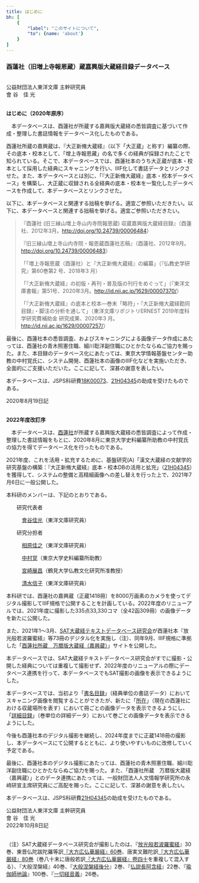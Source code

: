 ```yaml
---
title: はじめに
bh: [
    {
        "label": "このサイトについて",
        "to": {name: 'about'}
    }
]
---
```


<div class="text-center">
<h3>酉蓮社（旧増上寺報恩蔵）蔵嘉興版大蔵経目録データベース</h3>
</div>

<br/>

<div class="text-right">公益財団法人東洋文庫 主幹研究員</div>

<div class="text-right">會 谷　佳 光</div>

<br/>

**はじめに（2020年原序）**

　本データベースは、酉蓮社が所蔵する嘉興版大蔵経の悉皆調査に基づいて作成・整理した書誌情報をデータベース化したものである。

酉蓮社所蔵の嘉興蔵は、『大正新脩大蔵経』（以下「大正蔵」と称す）編纂の際、その底本・校本として、「增上寺報恩藏」の名で多くの経典が採録されたことで知られている。そこで、本データベースでは、酉蓮社本のうち大正蔵が底本・校本として採用した経典にスキャニングを行い、IIIF化して書誌データとリンクさせた。また、本データベースとは別に、「『大正新脩大蔵経』底本・校本データベース」を構築し、大正蔵に収録される全経典の底本・校本を一覧化したデータベースを作成して、本データベースとリンクさせた。

以下に、本データベースと関連する拙稿を挙げる。適宜ご参照いただきたい。以下に、本データベースと関連する拙稿を挙げる。適宜ご参照いただきたい。

> 『酉蓮社 (旧三縁山増上寺山内寺院報恩蔵)
> 収蔵嘉興版大蔵経目録』（酉蓮社、2012年3月。<http://doi.org/10.24739/00006484>）
>
> 『旧三縁山増上寺山内寺院・報恩蔵酉蓮社志稿』（酉蓮社、2012年9月。<http://doi.org/10.24739/00006483>）
>
> 「「増上寺報恩蔵（酉蓮社）と『大正新脩大蔵経』の編纂」（『仏教史学研究』第60巻第2
> 号、2018年3 月）
>
> 「『大正新脩大蔵経』の初版・再刊・普及版の刊行をめぐって」（『東洋文庫書報』第51号、2020年3月。<http://id.nii.ac.jp/1629/00007370/>）
>
> 「『大正新脩大蔵経』の底本と校本―巻末「略符」・『大正新脩大蔵経勘同目録』・脚注の分析を通して」（東洋文庫リポジトリERNEST
> 2019年度科学研究費補助金 研究成果、2020年3
> 月。<http://id.nii.ac.jp/1629/00007257/>）

最後に、酉蓮社本の悉皆調査、およびスキャニングによる画像データ作成にあたっては、酉蓮社の青木照憲住職、細川聡洋副住職にひとかたならぬご協力を賜った。また、本目録のデータベース化にあたっては、東京大学情報基盤センター助教の中村覚氏に、システム開発、酉蓮社本の画像のIIIF化などを実施いただき、全面的にご支援いただいた。ここに記して、深甚の謝意を表したい。

本データベースは、JSPS科研費[18K00073](https://kaken.nii.ac.jp/ja/grant/KAKENHI-PROJECT-18K00073/)、[21H04345](https://kaken.nii.ac.jp/ja/grant/KAKENHI-PROJECT-21H04345/)の助成を受けたものである。

<div class="text-right">2020年8月19日記</div>

<br/>

**2022年度改訂序**

　本データベースは、[酉蓮社](https://u-renja.info/u-renja/)が所蔵する嘉興版大蔵経の悉皆調査によって作成・整理した書誌情報をもとに、2020年8月に東京大学史料編纂所助教の中村覚氏の協力を得てデータベース化を行ったものである。

2021年度、これを活用・拡充するために、基盤研究(A)「漢文大蔵経の文献学的研究基盤の構築：『大正新脩大蔵経』底本・校本DBの活用と拡充」（[21H04345](https://kaken.nii.ac.jp/ja/grant/KAKENHI-PROJECT-21H04345/)）を獲得して、システムの整備と高精細画像への差し替えを行った上で、2021年7月6日に一般公開した。

本科研のメンバーは、下記のとおりである。

<p style="text-indent:2em;">研究代表者</p>

<p style="text-indent:3em;"><a href="https://researchmap.jp/aitani-0001" target="_blank">會谷佳光</a>（東洋文庫研究員）</p>

<p style="text-indent:2em;">研究分担者</p>

<p style="text-indent:3em;"><a href="https://researchmap.jp/aiharayoshiyuki" target="_blank">相原佳之</a>（東洋文庫研究員）</p>

<p style="text-indent:3em;"><a href="https://researchmap.jp/nakamura.satoru" target="_blank">中村覚</a>（東京大学史料編纂所助教）</p>

<p style="text-indent:3em;"><a href="https://researchmap.jp/tensho_miyazaki" target="_blank">宮崎展昌</a>（鶴見大学仏教文化研究所准教授）</p>

<p style="text-indent:3em;"><a href="https://researchmap.jp/nobucos" target="_blank">清水信子</a>（東洋文庫研究員）</p>

本科研では、酉蓮社の嘉興蔵（正蔵1418冊）を8000万画素のカメラを使ってデジタル撮影してIIIF規格で公開することを計画している。2022年度のリニューアルでは、2021年度に撮影した335点33,330コマ（全42函309冊）の画像データを新たに公開した。

また、2021年1～3月、[SAT大蔵経テキストデータベース研究会](https://21dzk.l.u-tokyo.ac.jp/SAT/)が酉蓮社本『放光般若波羅蜜経』等73冊のデジタル化を実施し（注）、同年9月、IIIF規格に準拠した「[酉蓮社所蔵　万暦版大蔵経（嘉興蔵）](https://dzkimgs.l.u-tokyo.ac.jp/omekas/s/yurenja_kkz/page/view)」サイトを公開した。

本データベースでは、SAT大蔵経テキストデータベース研究会がすでに撮影・公開した経典については重複して撮影せず、2022年度のリニューアルの際にデータベース連携を行って、本データベースでもSAT撮影の画像を表示できるようにした。

本データベースでは、当初より「[書名目録](https://dev-urenja.netlify.app/search)」（経典単位の書誌データ）においてスキャニング画像を閲覧することができたが、新たに「[所在](https://dev-urenja.netlify.app/tree)」（現在の酉蓮社における収蔵場所を表す）において冊ごとの画像データを表示できるようにし、「[詳細目録](https://dev-urenja.netlify.app/search/advanced)」（巻単位の詳細データ）において巻ごとの画像データを表示できるようにした。

今後も酉蓮社本のデジタル撮影を継続し、2024年度までに正蔵1418冊の撮影し、本データベースにて公開するとともに、より使いやすいものに改修していく予定である。

最後に、酉蓮社本のデジタル撮影にあたっては、酉蓮社の青木照憲住職、細川聡洋副住職にひとかたならぬご協力を賜った。また、「酉蓮社所蔵　万暦版大蔵経（嘉興蔵）」とのデータ連携にあたっては、一般財団法人人文情報学研究所の永﨑研宣主席研究員にご高配を賜った。ここに記して、深甚の謝意を表したい。

本データベースは、JSPS科研費[21H04345](https://kaken.nii.ac.jp/ja/grant/KAKENHI-PROJECT-21H04345/)の助成を受けたものである。

<div class="text-right">公益財団法人東洋文庫 主幹研究員</div>

<div class="text-right">會 谷　佳 光</div>

<div class="text-right">2022年10月8日記</div>

<br/>

（注）SAT大蔵経データベース研究会が撮影したのは、『[放光般若波羅蜜経](https://dev-urenja.netlify.app/search?main%5Bquery%5D=U0002&main%5Bpage%5D=1)』30巻、東晋仏陀跋陀羅等訳[『大方広仏華厳経』60巻](https://dev-urenja.netlify.app/search?main%5Bquery%5D=U0083&main%5Bpage%5D=1)、唐実叉難陀訳[『大方広仏華厳経』80巻](https://dev-urenja.netlify.app/search?main%5Bquery%5D=U0084&main%5Bpage%5D=1)（巻八十末に唐般若訳[『大方広仏華厳経』卷四十](https://dev-urenja.netlify.app/search?main%5Bquery%5D=U0085&main%5Bpage%5D=1)を重複して混入する）、『大般涅槃経』40巻、『[大般涅槃経後分](https://dev-urenja.netlify.app/search/default?main%5BrefinementList%5D%5B%E9%80%9A%E7%95%AA%5D%5B0%5D=114)』2巻、『[仏説長阿含経](https://dev-urenja.netlify.app/search?main%5Bquery%5D=U0541&main%5Bpage%5D=1)』22巻、『[瑜伽師地論](https://dev-urenja.netlify.app/search?main%5Bquery%5D=U1164&main%5Bpage%5D=1)』100巻、『[一切経音義](https://dev-urenja.netlify.app/search?main%5Bquery%5D=U1598&main%5Bpage%5D=1)』26巻。

